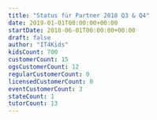 ```yaml
---
title: "Status für Partner 2018 Q3 & Q4"
date: 2019-01-01T00:00:00+00:00
startDate: 2018-06-01T00:00:00+00:00
draft: false
author: "IT4Kids"
kidsCount: 700
customerCount: 15
ogsCustomerCount: 12
regularCustomerCount: 0
licensedCustomerCount: 0
eventCustomerCount: 3
stateCount: 1
tutorCount: 13
---
```

